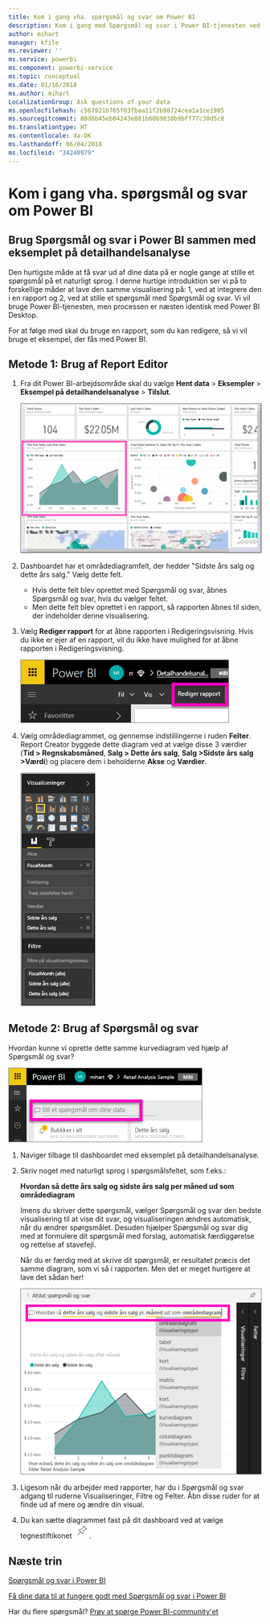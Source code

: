 ```yaml
---
title: Kom i gang vha. spørgsmål og svar om Power BI
description: Kom i gang med Spørgsmål og svar i Power BI-tjenesten ved hjælp af eksemplet på detailhandelsanalyse
author: mihart
manager: kfile
ms.reviewer: ''
ms.service: powerbi
ms.component: powerbi-service
ms.topic: conceptual
ms.date: 01/16/2018
ms.author: mihart
LocalizationGroup: Ask questions of your data
ms.openlocfilehash: c567921b765f03fbaa11f2b98724cea1a1ce1905
ms.sourcegitcommit: 80d6b45eb84243e801b60b9038b9bff77c30d5c8
ms.translationtype: HT
ms.contentlocale: da-DK
ms.lasthandoff: 06/04/2018
ms.locfileid: "34240979"
---
```

# <a name="get-started-with-power-bi-qa"></a>Kom i gang vha. spørgsmål og svar om Power BI
## <a name="use-power-bi-qa-with-the-retail-analysis-sample"></a>Brug Spørgsmål og svar i Power BI sammen med eksemplet på detailhandelsanalyse
Den hurtigste måde at få svar ud af dine data på er nogle gange at stille et spørgsmål på et naturligt sprog.  I denne hurtige introduktion ser vi på to forskellige måder at lave den samme visualisering på: 1, ved at integrere den i en rapport og 2, ved at stille et spørgsmål med Spørgsmål og svar. Vi vil bruge Power BI-tjenesten, men processen er næsten identisk med Power BI Desktop.

For at følge med skal du bruge en rapport, som du kan redigere, så vi vil bruge et eksempel, der fås med Power BI.

## <a name="method-1-using-the-report-editor"></a>Metode 1: Brug af Report Editor
1. Fra dit Power BI-arbejdsområde skal du vælge **Hent data** \> **Eksempler** \> **Eksempel på detailhandelsanalyse** > **Tilslut**.
   
    ![](media/power-bi-visualization-introduction-to-q-and-a/power-bi-dashboard.png)
2. Dashboardet har et områdediagramfelt, der hedder "Sidste års salg og dette års salg."  Vælg dette felt. 
   
   * Hvis dette felt blev oprettet med Spørgsmål og svar, åbnes Spørgsmål og svar, hvis du vælger feltet. 
   * Men dette felt blev oprettet i en rapport, så rapporten åbnes til siden, der indeholder denne visualisering.
3. Vælg **Rediger rapport** for at åbne rapporten i Redigeringsvisning.  Hvis du ikke er ejer af en rapport, vil du ikke have mulighed for at åbne rapporten i Redigeringsvisning.
   
    ![](media/power-bi-visualization-introduction-to-q-and-a/power-bi-edit-report.png)
4. Vælg områdediagrammet, og gennemse indstillingerne i ruden **Felter**.  Report Creator byggede dette diagram ved at vælge disse 3 værdier (**Tid > Regnskabsmåned**, **Salg > Dette års salg**, **Salg >Sidste års salg >Værdi**) og placere dem i beholderne **Akse** og **Værdier**.
   
    ![](media/power-bi-visualization-introduction-to-q-and-a/gnatutorial_3-new.png)

## <a name="method-2-using-qa"></a>Metode 2: Brug af Spørgsmål og svar
Hvordan kunne vi oprette dette samme kurvediagram ved hjælp af Spørgsmål og svar?

![](media/power-bi-visualization-introduction-to-q-and-a/power-bi-qna.png)

1. Naviger tilbage til dashboardet med eksemplet på detailhandelsanalyse.
2. Skriv noget med naturligt sprog i spørgsmålsfeltet, som f.eks.:
   
   **Hvordan så dette års salg og sidste års salg per måned ud som områdediagram**
   
   Imens du skriver dette spørgsmål, vælger Spørgsmål og svar den bedste visualisering til at vise dit svar, og visualiseringen ændres automatisk, når du ændrer spørgsmålet. Desuden hjælper Spørgsmål og svar dig med at formulere dit spørgsmål med forslag, automatisk færdiggørelse og rettelse af stavefejl.
   
   Når du er færdig med at skrive dit spørgsmål, er resultatet præcis det samme diagram, som vi så i rapporten.  Men det er meget hurtigere at lave det sådan her!
   
   ![](media/power-bi-visualization-introduction-to-q-and-a/powerbi-qna-areachart.png)
3. Ligesom når du arbejder med rapporter, har du i Spørgsmål og svar adgang til ruderne Visualiseringer, Filtre og Felter.  Åbn disse ruder for at finde ud af mere og ændre din visual.
4. Du kan sætte diagrammet fast på dit dashboard ved at vælge tegnestiftikonet ![](media/power-bi-visualization-introduction-to-q-and-a/pinnooutline.png).

## <a name="next-steps"></a>Næste trin
[Spørgsmål og svar i Power BI](power-bi-q-and-a.md)

[Få dine data til at fungere godt med Spørgsmål og svar i Power BI](service-prepare-data-for-q-and-a.md)

Har du flere spørgsmål? [Prøv at spørge Power BI-community'et](http://community.powerbi.com/)


